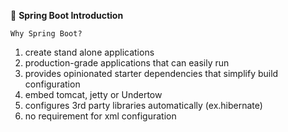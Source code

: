 :beginner: **Spring Boot Introduction**  

`Why Spring Boot?`

1. create stand alone applications
2. production-grade applications that can easily run
3. provides opinionated starter dependencies that simplify build configuration
4. embed tomcat, jetty or Undertow
5. configures 3rd party libraries automatically (ex.hibernate)
6. no requirement for xml configuration